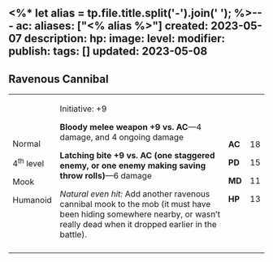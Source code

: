 <%* let alias = tp.file.title.split('-').join(' '); %>---
ac: 
aliases: ["<% alias %>"]
created: 2023-05-07
description: 
hp: 
image: 
level: 
modifier: 
publish: 
tags: []
updated: 2023-05-08
---

## Ravenous Cannibal

<table>
<colgroup>
<col style="width: 16%" />
<col style="width: 72%" />
<col style="width: 5%" />
<col style="width: 5%" />
</colgroup>
<tbody>
<tr class="odd">
<td><p>Normal</p>
<p>4<sup>th</sup> level</p>
<p>Mook</p>
<p>Humanoid</p></td>
<td><p>Initiative: +9</p>
<p><strong>Bloody melee weapon +9 vs. AC</strong>—4 damage, and 4
ongoing damage</p>
<p><strong>Latching bite +9 vs. AC (one staggered enemy, or one enemy
making saving throw rolls)</strong>—6 damage</p>
<p><em>Natural even hit:</em> Add another ravenous cannibal mook to the
mob (it must have been hiding somewhere nearby, or wasn’t really dead
when it dropped earlier in the battle).</p></td>
<td><p><strong>AC</strong></p>
<p><strong>PD</strong></p>
<p><strong>MD</strong></p>
<p><strong>HP</strong></p></td>
<td><p>18</p>
<p>15</p>
<p>11</p>
<p>13</p></td>
</tr>
<tr class="even">
<td></td>
<td></td>
<td></td>
<td></td>
</tr>
</tbody>
</table>
